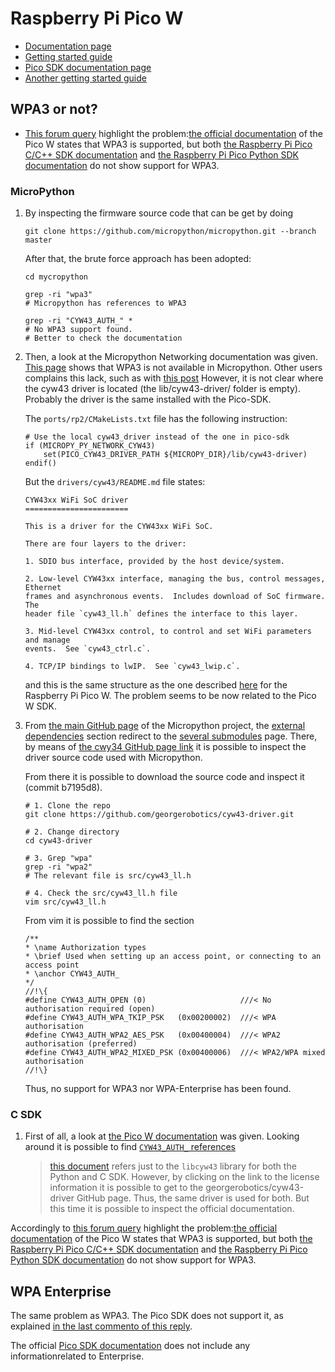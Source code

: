 # Raspberry Pi Pico W

- [Documentation page](https://www.raspberrypi.com/documentation/microcontrollers/raspberry-pi-pico.html)
- [Getting started guide](https://datasheets.raspberrypi.com/picow/connecting-to-the-internet-with-pico-w.pdf?_gl=1*de08zf*_ga*MTc0MjU3MzI1Ni4xNjk3NDY1MTI1*_ga_22FD70LWDS*MTcwMjA1NDcxMS4xMS4xLjE3MDIwNTUxMTAuMC4wLjA.)
- [Pico SDK documentation page](https://www.raspberrypi.com/documentation/pico-sdk/)
- [Another getting started guide](https://projects.raspberrypi.org/en/projects/get-started-pico-w/1)

## WPA3 or not?

- [This forum query](https://forums.raspberrypi.com/viewtopic.php?t=361300) highlight the problem:[the official documentation](https://www.raspberrypi.com/documentation/microcontrollers/raspberry-pi-pico.html) of the Pico W states that WPA3 is supported, but both [the Raspberry Pi Pico C/C++ SDK documentation](https://datasheets.raspberrypi.com/pico/raspberry-pi-pico-c-sdk.pdf?_gl=1*1inacpx*_ga*MTc0MjU3MzI1Ni4xNjk3NDY1MTI1*_ga_22FD70LWDS*MTcwMzkyOTQ2Mi4xNi4wLjE3MDM5Mjk0NjIuMC4wLjA.) and [the Raspberry Pi Pico Python SDK documentation](https://datasheets.raspberrypi.com/pico/raspberry-pi-pico-python-sdk.pdf?_gl=1*mu296v*_ga*MTc0MjU3MzI1Ni4xNjk3NDY1MTI1*_ga_22FD70LWDS*MTcwMzkyOTQ2Mi4xNi4xLjE3MDM5Mjk5NTAuMC4wLjA.) do not show support for WPA3.

### MicroPython

1. By inspecting the firmware source code that can be get by doing

    ```
    git clone https://github.com/micropython/micropython.git --branch master
    ```

    After that, the brute force approach has been adopted:

    ```
    cd mycropython

    grep -ri "wpa3"
    # Micropython has references to WPA3

    grep -ri "CYW43_AUTH_" *
    # No WPA3 support found.
    # Better to check the documentation
    ```

2. Then, a look at the Micropython Networking documentation was given. [This page](https://docs.micropython.org/en/latest/library/network.WLAN.html) shows that WPA3 is not available in Micropython.
    Other users complains this lack, such as with [this post](https://github.com/micropython/micropython/issues/8103)
    However, it is not clear where the cyw43 driver is located (the lib/cyw43-driver/ folder is empty). Probably the driver is the same installed with the Pico-SDK.

    The `ports/rp2/CMakeLists.txt` file has the following instruction:

    ```
    # Use the local cyw43_driver instead of the one in pico-sdk
    if (MICROPY_PY_NETWORK_CYW43)
        set(PICO_CYW43_DRIVER_PATH ${MICROPY_DIR}/lib/cyw43-driver)
    endif()
    ```

    But the `drivers/cyw43/README.md` file states:

    ```
    CYW43xx WiFi SoC driver
    =======================                                                                       

    This is a driver for the CYW43xx WiFi SoC.

    There are four layers to the driver:

    1. SDIO bus interface, provided by the host device/system.

    2. Low-level CYW43xx interface, managing the bus, control messages, Ethernet
    frames and asynchronous events.  Includes download of SoC firmware.  The 
    header file `cyw43_ll.h` defines the interface to this layer.

    3. Mid-level CYW43xx control, to control and set WiFi parameters and manage
    events.  See `cyw43_ctrl.c`.

    4. TCP/IP bindings to lwIP.  See `cyw43_lwip.c`.
    ```

    and this is the same structure as the one described [here](https://cec-code-lab.aps.edu/robotics/resources/pico-c-api/group__cyw43__driver.html) for the Raspberry Pi Pico W.
    The problem seems to be now related to the Pico W SDK.

3. From [the main GitHub page](https://github.com/micropython/micropython/tree/master) of the Micropython project, the [external dependencies](https://github.com/micropython/micropython/tree/master#external-dependencies) section redirect to the [several submodules](https://github.com/micropython/micropython/blob/master/lib) page.
    There, by means of [the cwy34 GitHub page link](https://github.com/georgerobotics/cyw43-driver/tree/2ab0db6e1fe9265fa9802a95f7f4d60b7f0d655a) it is possible to inspect the driver source code used with Micropython.

    From there it is possible to download the source code and inspect it (commit b7195d8).

    ```
    # 1. Clone the repo
    git clone https://github.com/georgerobotics/cyw43-driver.git

    # 2. Change directory
    cd cyw43-driver
    
    # 3. Grep "wpa"
    grep -ri "wpa2"
    # The relevant file is src/cyw43_ll.h

    # 4. Check the src/cyw43_ll.h file
    vim src/cyw43_ll.h
    ```

    From vim it is possible to find the section

    ```
    /**
    * \name Authorization types
    * \brief Used when setting up an access point, or connecting to an access point
    * \anchor CYW43_AUTH_
    */
    //!\{
    #define CYW43_AUTH_OPEN (0)                     ///< No authorisation required (open)
    #define CYW43_AUTH_WPA_TKIP_PSK   (0x00200002)  ///< WPA authorisation
    #define CYW43_AUTH_WPA2_AES_PSK   (0x00400004)  ///< WPA2 authorisation (preferred)
    #define CYW43_AUTH_WPA2_MIXED_PSK (0x00400006)  ///< WPA2/WPA mixed authorisation
    //!\}
    ```

    Thus, no support for WPA3 nor WPA-Enterprise has been found.

### C SDK

1. First of all, a look at [the Pico W documentation](https://www.raspberrypi.com/documentation/pico-sdk/networking.html) was given.
    Looking around it is possible to find [`CYW43_AUTH_` references](https://www.raspberrypi.com/documentation/pico-sdk/networking.html#CYW43_AUTH_)

    > [this document](https://datasheets.raspberrypi.com/picow/connecting-to-the-internet-with-pico-w.pdf?_gl=1*1yn25g8*_ga*MTc0MjU3MzI1Ni4xNjk3NDY1MTI1*_ga_22FD70LWDS*MTcwMzkyOTQ2Mi4xNi4xLjE3MDM5MzE1NjMuMC4wLjA.) refers just to the `libcyw43` library for both the Python and C SDK. However, by clicking on the link to the license information it is possible to get to the georgerobotics/cyw43-driver GitHub page. Thus, the same driver is used for both. But this time it is possible to inspect the official documentation.

Accordingly to [this forum query](https://forums.raspberrypi.com/viewtopic.php?t=361300) highlight the problem:[the official documentation](https://www.raspberrypi.com/documentation/microcontrollers/raspberry-pi-pico.html) of the Pico W states that WPA3 is supported, but both [the Raspberry Pi Pico C/C++ SDK documentation](https://datasheets.raspberrypi.com/pico/raspberry-pi-pico-c-sdk.pdf?_gl=1*1inacpx*_ga*MTc0MjU3MzI1Ni4xNjk3NDY1MTI1*_ga_22FD70LWDS*MTcwMzkyOTQ2Mi4xNi4wLjE3MDM5Mjk0NjIuMC4wLjA.) and [the Raspberry Pi Pico Python SDK documentation](https://datasheets.raspberrypi.com/pico/raspberry-pi-pico-python-sdk.pdf?_gl=1*mu296v*_ga*MTc0MjU3MzI1Ni4xNjk3NDY1MTI1*_ga_22FD70LWDS*MTcwMzkyOTQ2Mi4xNi4xLjE3MDM5Mjk5NTAuMC4wLjA.) do not show support for WPA3.

## WPA Enterprise

The same problem as WPA3. The Pico SDK does not support it, as explained [in the last commento of this reply](https://raspberrypi.stackexchange.com/questions/139096/how-can-i-connect-my-raspberry-pi-pico-w-to-an-eduroam-wifi-access-point-wpa-au).

The official [Pico SDK documentation](https://www.raspberrypi.com/documentation/pico-sdk/networking.html) does not include any informationrelated to Enterprise.
